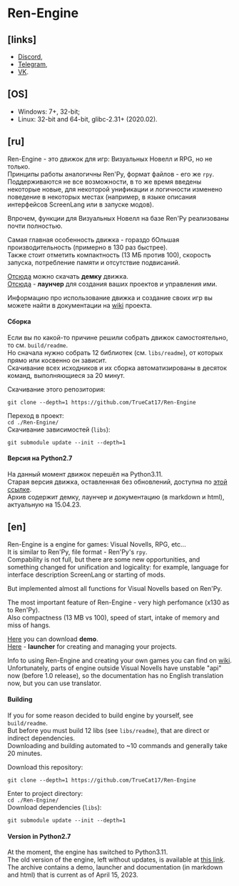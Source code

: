 # Ren-Engine

## \[links]

* [Discord](https://discord.gg/DBagjrCWVp),
* [Telegram](https://t.me/ren_engine_tg),
* [VK](https://vk.com/ren_engine).

## \[OS]

* Windows: 7+, 32-bit;
* Linux: 32-bit and 64-bit, glibc-2.31+ (2020.02).



## \[ru]

Ren-Engine - это движок для игр: Визуальных Новелл и RPG, но не только.  
Принципы работы аналогичны Ren'Py, формат файлов - его же `rpy`.  
Поддерживаются не все возможности, в то же время введены некоторые новые, для некоторой унификации и логичности
изменено поведение в некоторых местах (например, в языке описания интерфейсов ScreenLang или в запуске модов).

Впрочем, функции для Визуальных Новелл на базе Ren'Py реализованы почти полностью.

Самая главная особенность движка - гораздо бОльшая производительность (примерно в 130 раз быстрее).  
Также стоит отметить компактность (13 МБ против 100), скорость запуска, потребление памяти и отсутствие подвисаний.

[Отсюда](https://raw.githubusercontent.com/TrueCat17/RE-Demo-upd-sys/master/zips/demo.zip)
можно скачать **демку** движка.  
[Отсюда](https://raw.githubusercontent.com/TrueCat17/RE-Launcher-upd-sys/master/zips/RE-Launcher.zip)
\- **лаунчер** для создания ваших проектов и управления ими.

Информацию про использование движка и создание своих игр вы можете найти в документации на
[wiki](https://github.com/TrueCat17/Ren-Engine/wiki)
проекта.

#### Сборка
Если вы по какой-то причине решили собрать движок самостоятельно, то см. `build/readme`.  
Но сначала нужно собрать 12 библиотек (см. `libs/readme`), от которых прямо или косвенно он зависит.  
Скачивание всех исходников и их сборка автоматизированы в десяток команд, выполняющиеся за 20 минут.

Скачивание этого репозитория:
```
git clone --depth=1 https://github.com/TrueCat17/Ren-Engine
```
Переход в проект:  
`cd ./Ren-Engine/`  
Скачивание зависимостей (`libs`):
```
git submodule update --init --depth=1
```

#### Версия на Python2.7

На данный момент движок перешёл на Python3.11.  
Старая версия движка, оставленная без обновлений, доступна по
[этой ссылке](https://raw.githubusercontent.com/TrueCat17/RE-Demo-upd-sys/master/zips/Ren-Engine-Python2.7.zip).  
Архив содержит демку, лаунчер и документацию (в markdown и html), актуальную на 15.04.23.



## \[en]

Ren-Engine is a engine for games: Visual Novells, RPG, etc...   
It is similar to Ren'Py, file format - Ren'Py's `rpy`.  
Compability is not full, but there are some new opportunities, and something changed for unification and logicality:
for example, language for interface description ScreenLang or starting of mods.

But implemented almost all functions for Visual Novells based on Ren'Py.

The most important feature of Ren-Engine - very high perfomance (x130 as to Ren'Py).  
Also compactness (13 MB vs 100), speed of start, intake of memory and miss of hangs.

[Here](https://raw.githubusercontent.com/TrueCat17/RE-Demo-upd-sys/master/zips/demo.zip)
you can download **demo**.  
[Here](https://raw.githubusercontent.com/TrueCat17/RE-Launcher-upd-sys/master/zips/RE-Launcher.zip)
\- **launcher** for creating and managing your projects.

Info to using Ren-Engine and creating your own games you can find on
[wiki](https://github.com/TrueCat17/Ren-Engine/wiki).  
Unfortunately, parts of engine outside Visual Novells have unstable "api" now (before 1.0 release),
so the documentation has no English translation now, but you can use translator.

#### Building
If you for some reason decided to build engine by yourself, see `build/readme`.  
But before you must build 12 libs (see `libs/readme`), that are direct or indirect dependencies.  
Downloading and building automated to ~10 commands and generally take 20 minutes.

Download this repository:
```
git clone --depth=1 https://github.com/TrueCat17/Ren-Engine
```
Enter to project directory:  
`cd ./Ren-Engine/`  
Download dependencies (`libs`):
```
git submodule update --init --depth=1
```

#### Version in Python2.7

At the moment, the engine has switched to Python3.11.  
The old version of the engine, left without updates, is available at
[this link](https://raw.githubusercontent.com/TrueCat17/RE-Demo-upd-sys/master/zips/Ren-Engine-Python2.7.zip).  
The archive contains a demo, launcher and documentation (in markdown and html) that is current as of April 15, 2023.
